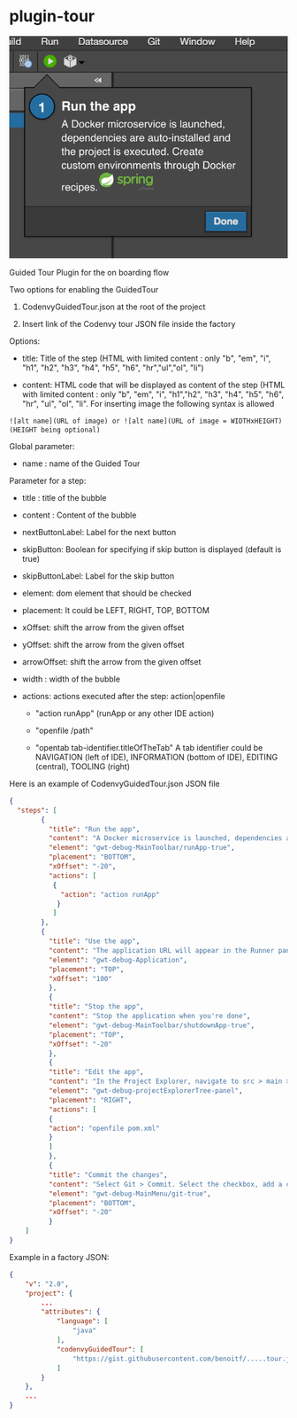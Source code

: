 plugin-tour
===========

![Example](https://raw.githubusercontent.com/benoitf/tour-resources/master/example.png "Example")


Guided Tour Plugin for the on boarding flow

Two options for enabling the GuidedTour

1. CodenvyGuidedTour.json at the root of the project

2. Insert link of the Codenvy tour JSON file inside the factory


Options:
* title: Title of the step (HTML with limited content : only "b", "em", "i", "h1", "h2", "h3", "h4", "h5", "h6", "hr","ul","ol", "li")

* content: HTML code that will be displayed as content of the step (HTML with limited content : only "b", "em", "i", "h1","h2", "h3", "h4", "h5", "h6", "hr", "ul", "ol", "li". For inserting image the following syntax is allowed
```
![alt name](URL of image) or ![alt name](URL of image = WIDTHxHEIGHT) (HEIGHT being optional)
```

Global parameter:

* name : name of the Guided Tour
 
Parameter for a step:

* title : title of the bubble

* content : Content of the bubble

* nextButtonLabel: Label for the next button

* skipButton: Boolean for specifying if skip button is displayed (default is true)

* skipButtonLabel: Label for the skip button

* element: dom element that should be checked

* placement: It could be LEFT, RIGHT, TOP, BOTTOM

* xOffset: shift the arrow from the given offset

* yOffset: shift the arrow from the given offset

* arrowOffset: shift the arrow from the given offset

* width : width of the bubble

* actions: actions executed after the step: action|openfile

  * "action runApp" (runApp or any other IDE action)

  * "openfile /path" 

  * "opentab tab-identifier.titleOfTheTab"
   A tab identifier could be NAVIGATION (left of IDE), INFORMATION (bottom of IDE), EDITING (central), TOOLING (right)



Here is an example of CodenvyGuidedTour.json JSON file
```json
{
  "steps": [
        {
          "title": "Run the app",
          "content": "A Docker microservice is launched, dependencies are auto-installed and the project is executed. Create custom environments through Docker recipes.![](http://spring.io/img/spring-by-pivotal.png = 50x)",
          "element": "gwt-debug-MainToolbar/runApp-true",
          "placement": "BOTTOM",
          "xOffset": "-20",
          "actions": [
           {
             "action": "action runApp"
            }
           ]
        },
        {
          "title": "Use the app",
          "content": "The application URL will appear in the Runner panel, click to open your app in another tab.",
          "element": "gwt-debug-Application",
          "placement": "TOP",
          "xOffset": "100"
          },
          {
          "title": "Stop the app",
          "content": "Stop the application when you're done",
          "element": "gwt-debug-MainToolbar/shutdownApp-true",
          "placement": "TOP",
          "xOffset": "-20"
          },
          {
          "title": "Edit the app",
          "content": "In the Project Explorer, navigate to src > main > resources > db > hsqldb > populateDB.sql.Replace one of           the names with your own name. Save the file.",
          "element": "gwt-debug-projectExplorerTree-panel",
          "placement": "RIGHT",
          "actions": [
          {
          "action": "openfile pom.xml"
          }
          ]
          },
          {
          "title": "Commit the changes",
          "content": "Select Git > Commit. Select the checkbox, add a comment and commit. You canâ€™t push your change because           this factory is not set up with a fork.",
          "element": "gwt-debug-MainMenu/git-true",
          "placement": "BOTTOM",
          "xOffset": "-20"
          }
    ]
}
```


Example in a factory JSON:
```json
{
    "v": "2.0",
    "project": {
        ...
        "attributes": {
            "language": [
                "java"
            ],
            "codenvyGuidedTour": [
                "https://gist.githubusercontent.com/benoitf/.....tour.json"
            ]
        }
    },
    ...
}
```
